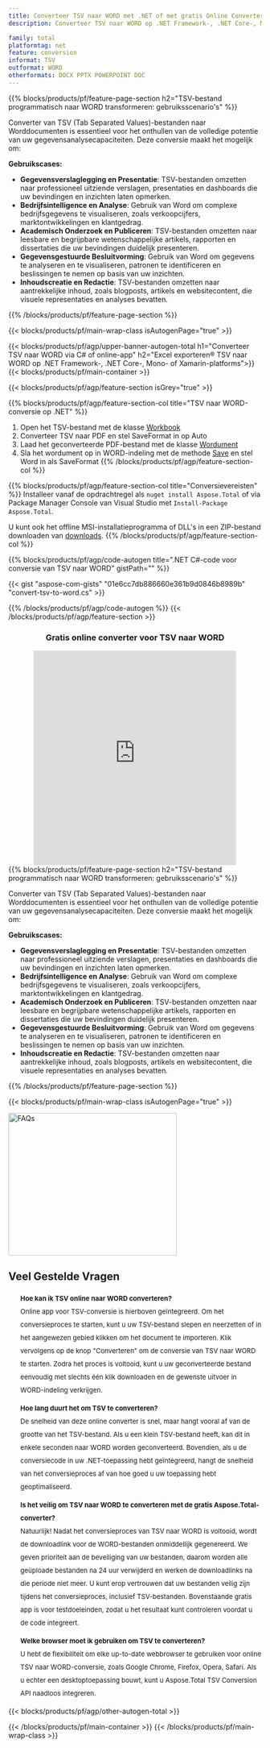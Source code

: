 ```yaml
---
title: Converteer TSV naar WORD met .NET of met gratis Online Converter
description: Converteer TSV naar WORD op .NET Framework-, .NET Core-, Mono- of Xamarin-platforms of online. Test de gratis TSV naar WORD online converter snel voordat u de code integreert.

family: total
platformtag: net
feature: conversion
informat: TSV
outformat: WORD
otherformats: DOCX PPTX POWERPOINT DOC
---
```


{{% blocks/products/pf/feature-page-section  h2="TSV-bestand programmatisch naar WORD transformeren: gebruiksscenario's" %}}
Converter van TSV (Tab Separated Values)-bestanden naar Worddocumenten is essentieel voor het onthullen van de volledige potentie van uw gegevensanalysecapaciteiten. Deze conversie maakt het mogelijk om:

**Gebruikscases:**

*   **Gegevensverslaglegging en Presentatie**: TSV-bestanden omzetten naar professioneel uitziende verslagen, presentaties en dashboards die uw bevindingen en inzichten laten opmerken.  
*   **Bedrijfsintelligence en Analyse**: Gebruik van Word om complexe bedrijfsgegevens te visualiseren, zoals verkoopcijfers, marktontwikkelingen en klantgedrag.  
*   **Academisch Onderzoek en Publiceren**: TSV-bestanden omzetten naar leesbare en begrijpbare wetenschappelijke artikels, rapporten en dissertaties die uw bevindingen duidelijk presenteren.  
*   **Gegevensgestuurde Besluitvorming**: Gebruik van Word om gegevens te analyseren en te visualiseren, patronen te identificeren en beslissingen te nemen op basis van uw inzichten.  
*   **Inhoudscreatie en Redactie**: TSV-bestanden omzetten naar aantrekkelijke inhoud, zoals blogposts, artikels en websitecontent, die visuele representaties en analyses bevatten.
{{% /blocks/products/pf/feature-page-section %}}
{{< blocks/products/pf/main-wrap-class isAutogenPage="true" >}}

{{< blocks/products/pf/agp/upper-banner-autogen-total h1="Converteer TSV naar WORD via C# of online-app" h2="Excel exporteren&reg; TSV naar WORD op .NET Framework-, .NET Core-, Mono- of Xamarin-platforms">}}
{{< blocks/products/pf/main-container >}}

{{< blocks/products/pf/agp/feature-section isGrey="true" >}}

{{% blocks/products/pf/agp/feature-section-col title="TSV naar WORD-conversie op .NET" %}}
1. Open het TSV-bestand met de klasse [Workbook](https://apireference.aspose.com/cells/net/aspose.cells/workbook)
2. Converteer TSV naar PDF en stel SaveFormat in op Auto
3. Laad het geconverteerde PDF-bestand met de klasse [Wordument](https://apireference.aspose.com/pdf/net/aspose.pdf/wordument)
4. Sla het wordument op in WORD-indeling met de methode [Save](https://apireference.aspose.com/pdf/net/aspose.pdf.wordument/save/methods/5) en stel Word in als SaveFormat
{{% /blocks/products/pf/agp/feature-section-col %}}

{{% blocks/products/pf/agp/feature-section-col title="Conversievereisten" %}}
Installeer vanaf de opdrachtregel als ```nuget install Aspose.Total``` of via Package Manager Console van Visual Studio met ```Install-Package Aspose.Total```.

U kunt ook het offline MSI-installatieprogramma of DLL's in een ZIP-bestand downloaden van [downloads](https://releases.aspose.com/total/net).
{{% /blocks/products/pf/agp/feature-section-col %}}

{{% blocks/products/pf/agp/code-autogen title=".NET C#-code voor conversie van TSV naar WORD" gistPath="" %}}
{{< gist "aspose-com-gists" "01e6cc7db886660e361b9d0846b8989b" "convert-tsv-to-word.cs" >}}
{{% /blocks/products/pf/agp/code-autogen %}}
{{< /blocks/products/pf/agp/feature-section >}}

<div class="container-fluid agp-content bg-white aboutfile box-1 vh100 section nopbtm">
<div class=container>
<div class=row>
<div class="demobox tc col-md-12 padding-0" align="center">

<h3>Gratis online converter voor TSV naar WORD</h3>

<iframe title="tsv naar docx conversie online tool" style="border: none; height: 426px;" scrolling="no" src="https://widgets.aspose.cloud/total-conversion/?to=docx&from=tsv" id="child-iframe" width="80%"></iframe>

</div></div>
</div></div>
{{% blocks/products/pf/feature-page-section  h2="TSV-bestand programmatisch naar WORD transformeren: gebruiksscenario's" %}}
Converter van TSV (Tab Separated Values)-bestanden naar Worddocumenten is essentieel voor het onthullen van de volledige potentie van uw gegevensanalysecapaciteiten. Deze conversie maakt het mogelijk om:

**Gebruikscases:**

*   **Gegevensverslaglegging en Presentatie**: TSV-bestanden omzetten naar professioneel uitziende verslagen, presentaties en dashboards die uw bevindingen en inzichten laten opmerken.  
*   **Bedrijfsintelligence en Analyse**: Gebruik van Word om complexe bedrijfsgegevens te visualiseren, zoals verkoopcijfers, marktontwikkelingen en klantgedrag.  
*   **Academisch Onderzoek en Publiceren**: TSV-bestanden omzetten naar leesbare en begrijpbare wetenschappelijke artikels, rapporten en dissertaties die uw bevindingen duidelijk presenteren.  
*   **Gegevensgestuurde Besluitvorming**: Gebruik van Word om gegevens te analyseren en te visualiseren, patronen te identificeren en beslissingen te nemen op basis van uw inzichten.  
*   **Inhoudscreatie en Redactie**: TSV-bestanden omzetten naar aantrekkelijke inhoud, zoals blogposts, artikels en websitecontent, die visuele representaties en analyses bevatten.
{{% /blocks/products/pf/feature-page-section %}}
{{< blocks/products/pf/main-wrap-class isAutogenPage="true" >}}

<style>.howtolist li{margin-right: 0!important;line-height: 26px;position: relative;margin-bottom: 10px;font-size: 13px;list-style-type: none;}</style>
<div class="col-md-12 tl bg-gray-dark howtolist section">
  <a class="anchor" name="faqpage"></a>
  <div class="container tl dflex" itemscope="" itemtype="https://schema.org/FAQPage">
      <div class="col-md-4 howtosectiongfx">
          <img class="social-panel-hide-on-mobile" src="https://www.groupdocs.cloud/templates/brand/images/groupdocs/conversion/groupdocs_conversion-brand.png" alt="FAQs" width="335" height="283">
      </div>
      <div class="howtosection col-md-8">
          <div>
              <h2>Veel Gestelde Vragen</h2>
              <ul>
                  <li itemscope="" itemprop="mainEntity" itemtype="https://schema.org/Question">
                      <div>
                          <span itemprop="name"><b>Hoe kan ik TSV online naar WORD converteren?</b></span>
                      </div>
                      <div itemscope="" itemprop="acceptedAnswer" itemtype="https://schema.org/Answer">
                          <span itemprop="text">Online app voor TSV-conversie is hierboven geïntegreerd. Om het conversieproces te starten, kunt u uw TSV-bestand slepen en neerzetten of in het aangewezen gebied klikken om het document te importeren. Klik vervolgens op de knop "Converteren" om de conversie van TSV naar WORD te starten. Zodra het proces is voltooid, kunt u uw geconverteerde bestand eenvoudig met slechts één klik downloaden en de gewenste uitvoer in WORD-indeling verkrijgen.</span>
                      </div>
                  </li>
                  <li itemscope="" itemprop="mainEntity" itemtype="https://schema.org/Question">
                      <div>
                          <span itemprop="name"><b>Hoe lang duurt het om TSV te converteren?</b></span>
                      </div>
                      <div itemscope="" itemprop="acceptedAnswer" itemtype="https://schema.org/Answer">
                          <span itemprop="text">De snelheid van deze online converter is snel, maar hangt vooral af van de grootte van het TSV-bestand. Als u een klein TSV-bestand heeft, kan dit in enkele seconden naar WORD worden geconverteerd. Bovendien, als u de conversiecode in uw .NET-toepassing hebt geïntegreerd, hangt de snelheid van het conversieproces af van hoe goed u uw toepassing hebt geoptimaliseerd.</span>
                      </div>
                  </li>
                  <li itemscope="" itemprop="mainEntity" itemtype="https://schema.org/Question">
                      <div>
                          <span itemprop="name"><b>Is het veilig om TSV naar WORD te converteren met de gratis Aspose.Total-converter?</b></span>
                      </div>
                      <div itemscope="" itemprop="acceptedAnswer" itemtype="https://schema.org/Answer">
                          <span itemprop="text">Natuurlijk! Nadat het conversieproces van TSV naar WORD is voltooid, wordt de downloadlink voor de WORD-bestanden onmiddellijk gegenereerd. We geven prioriteit aan de beveiliging van uw bestanden, daarom worden alle geüploade bestanden na 24 uur verwijderd en werken de downloadlinks na die periode niet meer. U kunt erop vertrouwen dat uw bestanden veilig zijn tijdens het conversieproces, inclusief TSV-bestanden. Bovenstaande gratis app is voor testdoeleinden, zodat u het resultaat kunt controleren voordat u de code integreert.</span>
                      </div>
                  </li>                 
                  <li itemscope="" itemprop="mainEntity" itemtype="https://schema.org/Question">
                      <div>
                          <span itemprop="name"><b>Welke browser moet ik gebruiken om TSV te converteren?</b></span>
                      </div>
                      <div itemscope="" itemprop="acceptedAnswer" itemtype="https://schema.org/Answer">
                          <span itemprop="text">U hebt de flexibiliteit om elke up-to-date webbrowser te gebruiken voor online TSV naar WORD-conversie, zoals Google Chrome, Firefox, Opera, Safari. Als u echter een desktoptoepassing bouwt, kunt u Aspose.Total TSV Conversion API naadloos integreren.</span>
                      </div>
                  </li>
              </ul>
          </div>
      </div>
  </div>
{{< blocks/products/pf/agp/other-autogen-total >}}

{{< /blocks/products/pf/main-container >}}
{{< /blocks/products/pf/main-wrap-class >}}